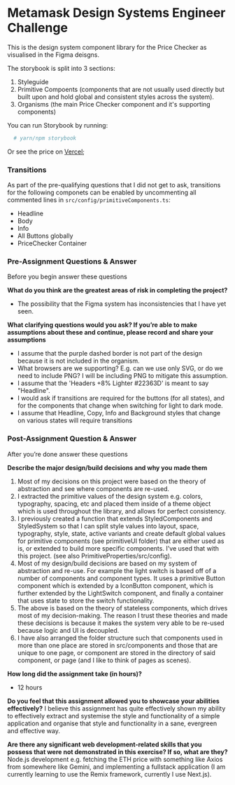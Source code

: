 # Metamask Design Systems Engineer Challenge

This is the design system component library for the Price Checker as visualised in the Figma deisgns.

The storybook is split into 3 sections:
1. Styleguide
2. Primitive Compoents (components that are not usually used directly but built upon and hold global and consistent styles across the system).
3. Organisms (the main Price Checker component and it's supporting components)

You can run Storybook by running:
```bash
  # yarn/npm storybook
```

Or see the price on [Vercel](https://metamask-design-systems-engineer-challenge-jluc24xkr.vercel.app/?path=/story/1-style-guide-1-summary--page);

### Transitions
As part of the pre-qualifying questions that I did not get to ask, transitions for the following componets can be enabled by uncommenting all commented lines in `src/config/primitiveComponents.ts`:
- Headline
- Body
- Info
- All Buttons globally
- PriceChecker Container

### Pre-Assignment Questions & Answer
Before you begin answer these questions

**What do you think are the greatest areas of risk in completing the project?**
- The possibility that the Figma system has inconsistencies that I have yet seen.

**What clarifying questions would you ask? If you’re able to make assumptions about these and continue, please record and share your assumptions**
- I assume that the purple dashed border is not part of the design because it is not included in the organism.
- What browsers are we supporting? E.g. can we use only SVG, or do we need to include PNG? I will be including PNG to mitigate this assumption.
- I assume that the 'Headers +8% Lighter #22363D' is meant to say "Headline".
- I would ask if transitions are required for the buttons (for all states), and for the components that change when switching for light to dark mode.
- I assume that Headline, Copy, Info and Background styles that change on various states will require transitions

### Post-Assignment Question & Answer
After you’re done answer these questions

**Describe the major design/build decisions and why you made them**
1.  Most of my decisions on this project were based on the theory of abstraction and see where components are re-used.
2. I extracted the primitive values of the design system e.g. colors, typography, spacing, etc and placed them inside of a theme object which is used throughout the library, and allows for perfect consistency.
3. I previously created a function that extends StyledComponents and StyledSystem so that I can split style values into layout, space, typography, style, state, active variants and create default global values for primitive components (see primitiveUI folder) that are either used as is, or extended to build more specific components. I've used that with this project. (see also PrimitiveProperties/src/config). 
4. Most of my design/build decisions are based on my system of abstraction and re-use. For example the light switch is based off of a number of components and component types. It uses a primitive Button component which is extended by a IconButton component, which is further extended by the LightSwitch component, and finally a container that uses state to store the switch functionality.
5. The above is based on the theory of stateless components, which drives most of my decision-making. The reason I trust these theories and made these decisions is because it makes the system very able to be re-used because logic and UI is decoupled.
6. I have also arranged the folder structure such that components used in more than one place are stored in src/components and those that are unique to one page, or component are stored in the directory of said component, or page (and I like to think of pages as scenes).

**How long did the assignment take (in hours)?** 
- 12 hours

**Do you feel that this assignment allowed you to showcase your abilities effectively?**
I believe this assignment has quite effectively shown my ability to effectively extract and systemise the style and functionality of a simple application and organise that style and functionality in a sane, evergreen and effective way.

**Are there any significant web development-related skills that you possess that were not demonstrated in this exercise? If so, what are they?**
Node.js development e.g. fetching the ETH price with something like Axios from somewhere like Gemini, and implementing a fullstack application (I am currently learning to use the Remix framework, currently I use Next.js).